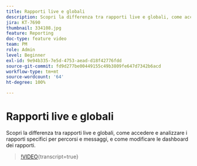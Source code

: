```yaml
---
title: Rapporti live e globali
description: Scopri la differenza tra rapporti live e globali, come accedere e analizzare i rapporti specifici per percorsi e messaggi, e come modificare le dashboard dei rapporti.
jira: KT-7690
thumbnail: 334108.jpg
feature: Reporting
doc-type: feature video
team: PM
role: Admin
level: Beginner
exl-id: 9e94b335-7e5d-4753-aead-d18f42776fdd
source-git-commit: fd9d277be00449155c49b3809fe647d7342b6acd
workflow-type: tm+mt
source-wordcount: '64'
ht-degree: 100%

---
```


# Rapporti live e globali

Scopri la differenza tra rapporti live e globali, come accedere e analizzare i rapporti specifici per percorsi e messaggi, e come modificare le dashboard dei rapporti.  

>[!VIDEO](https://video.tv.adobe.com/v/334108?quality=12&learn=on){transcript=true}
